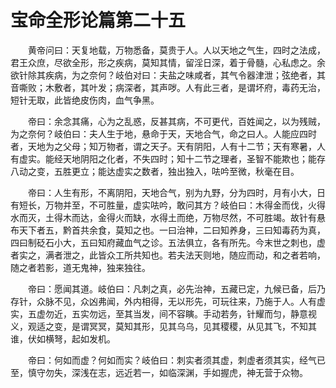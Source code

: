 # 宝命全形论篇第二十五
　　黄帝问曰：天复地载，万物悉备，莫贵于人。人以天地之气生，四时之法成，君王众庶，尽欲全形，形之疾病，莫知其情，留淫日深，着于骨髓，心私虑之。余欲针除其疾病，为之奈何？岐伯对曰：夫盐之味咸者，其气令器津泄；弦绝者，其音嘶败；木敷者，其叶发；病深者，其声哕。人有此三者，是谓坏府，毒药无治，短针无取，此皆绝皮伤肉，血气争黑。

　　帝曰：余念其痛，心为之乱惑，反甚其病，不可更代，百姓闻之，以为残贼，为之奈何？岐伯曰：夫人生于地，悬命于天，天地合气，命之曰人。人能应四时者，天地为之父母；知万物者，谓之天子。天有阴阳，人有十二节；天有寒暑，人有虚实。能经天地阴阳之化者，不失四时；知十二节之理者，圣智不能欺也；能存八动之变，五胜更立；能达虚实之数者，独出独入，呿吟至微，秋毫在目。

　　帝曰：人生有形，不离阴阳，天地合气，别为九野，分为四时，月有小大，日有短长，万物并至，不可胜量，虚实呿吟，敢问其方？岐伯曰：木得金而伐，火得水而灭，土得木而达，金得火而缺，水得土而绝，万物尽然，不可胜竭。故针有悬布天下者五，黔首共余食，莫知之也。一曰治神，二曰知养身，三曰知毒药为真，四曰制砭石小大，五曰知府藏血气之诊。五法俱立，各有所先。今末世之刺也，虚者实之，满者泄之，此皆众工所共知也。若夫法天则地，随应而动，和之者若响，随之者若影，道无鬼神，独来独往。

　　帝曰：愿闻其道。岐伯曰：凡刺之真，必先治神，五藏已定，九候已备，后乃存针，众脉不见，众凶弗闻，外内相得，无以形先，可玩往来，乃施于人。人有虚实，五虚勿近，五实勿远，至其当发，间不容瞚。手动若务，针耀而匀，静意视义，观适之变，是谓冥冥，莫知其形，见其乌乌，见其稷稷，从见其飞，不知其谁，伏如横弩，起如发机。

　　帝曰：何如而虚？何如而实？岐伯曰：刺实者须其虚，刺虚者须其实，经气已至，慎守勿失，深浅在志，远近若一，如临深渊，手如握虎，神无营于众物。
